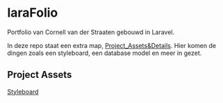 # laraFolio
Portfolio van Cornell van der Straaten gebouwd in Laravel.

In deze repo staat een extra map, [Project_Assets&Details]. Hier komen de dingen zoals een styleboard, een database model en meer in gezet.

## Project Assets

[Styleboard](/Project_Assets%26Details/Styleboard.jpg)

[Project_Assets&Details]: https://github.com/CornellVanDerStraaten/laraFolio/tree/main/Project_Assets%26Details

